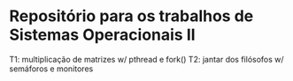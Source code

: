 # Repositório para os trabalhos de Sistemas Operacionais II

T1: multiplicação de matrizes w/ pthread e fork()
T2: jantar dos filósofos w/ semáforos e monitores
